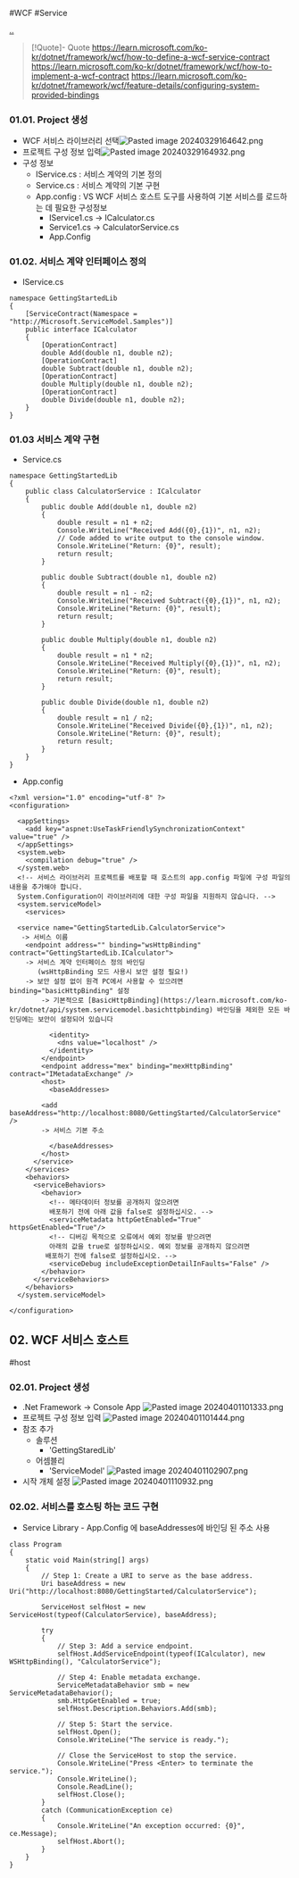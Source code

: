 #WCF #Service

[..](../WCF.md)

> [!Quote]- Quote
> https://learn.microsoft.com/ko-kr/dotnet/framework/wcf/how-to-define-a-wcf-service-contract
> https://learn.microsoft.com/ko-kr/dotnet/framework/wcf/how-to-implement-a-wcf-contract
> https://learn.microsoft.com/ko-kr/dotnet/framework/wcf/feature-details/configuring-system-provided-bindings
### 01.01. Project 생성
- WCF 서비스 라이브러리 선택![Pasted image 20240329164642.png](00.%20attachments/Pasted%20image%2020240329164642.png)
- 프로젝트 구성 정보 입력![Pasted image 20240329164932.png](00.%20attachments/Pasted%20image%2020240329164932.png)
- 구성 정보
	- IService.cs : 서비스 계약의 기본 정의
	- Service.cs : 서비스 계약의 기본 구현
	- App.config : VS WCF 서비스 호스트 도구를 사용하여 기본 서비스를 로드하는 데 필요한 구성정보
		- IService1.cs -> ICalculator.cs
		- Service1.cs -> CalculatorService.cs
		- App.Config
### 01.02. 서비스 계약 인터페이스 정의
- IService.cs
```
namespace GettingStartedLib
{
    [ServiceContract(Namespace = "http://Microsoft.ServiceModel.Samples")]
    public interface ICalculator
    {
        [OperationContract]
        double Add(double n1, double n2);
        [OperationContract]
        double Subtract(double n1, double n2);
        [OperationContract]
        double Multiply(double n1, double n2);
        [OperationContract]
        double Divide(double n1, double n2);
    }
}
```
### 01.03 서비스 계약 구현
- Service.cs
```
namespace GettingStartedLib
{
    public class CalculatorService : ICalculator
    {
        public double Add(double n1, double n2)
        {
            double result = n1 + n2;
            Console.WriteLine("Received Add({0},{1})", n1, n2);
            // Code added to write output to the console window.
            Console.WriteLine("Return: {0}", result);
            return result;
        }

        public double Subtract(double n1, double n2)
        {
            double result = n1 - n2;
            Console.WriteLine("Received Subtract({0},{1})", n1, n2);
            Console.WriteLine("Return: {0}", result);
            return result;
        }

        public double Multiply(double n1, double n2)
        {
            double result = n1 * n2;
            Console.WriteLine("Received Multiply({0},{1})", n1, n2);
            Console.WriteLine("Return: {0}", result);
            return result;
        }

        public double Divide(double n1, double n2)
        {
            double result = n1 / n2;
            Console.WriteLine("Received Divide({0},{1})", n1, n2);
            Console.WriteLine("Return: {0}", result);
            return result;
        }
    }
}
```
- App.config
```
<?xml version="1.0" encoding="utf-8" ?>
<configuration>

  <appSettings>
    <add key="aspnet:UseTaskFriendlySynchronizationContext" value="true" />
  </appSettings>
  <system.web>
    <compilation debug="true" />
  </system.web>
  <!-- 서비스 라이브러리 프로젝트를 배포할 때 호스트의 app.config 파일에 구성 파일의 내용을 추가해야 합니다. 
  System.Configuration이 라이브러리에 대한 구성 파일을 지원하지 않습니다. -->
  <system.serviceModel>
    <services>
```
      <service name="GettingStartedLib.CalculatorService">
       -> 서비스 이름
        <endpoint address="" binding="wsHttpBinding" contract="GettingStartedLib.ICalculator">
        -> 서비스 계약 인터페이스 정의 바인딩
	       (wsHttpBinding 모드 사용시 보안 설정 필요!)
        -> 보안 설정 없이 원격 PC에서 사용할 수 있으려면 binding="basicHttpBinding" 설정
            -> 기본적으로 [BasicHttpBinding](https://learn.microsoft.com/ko-kr/dotnet/api/system.servicemodel.basichttpbinding) 바인딩을 제외한 모든 바인딩에는 보안이 설정되어 있습니다
```
          <identity>
            <dns value="localhost" />
          </identity>
        </endpoint>
        <endpoint address="mex" binding="mexHttpBinding" contract="IMetadataExchange" />
        <host>
          <baseAddresses>
```
            <add baseAddress="http://localhost:8080/GettingStarted/CalculatorService" />
            -> 서비스 기본 주소
```
          </baseAddresses>
        </host>
      </service>
    </services>
    <behaviors>
      <serviceBehaviors>
        <behavior>
          <!-- 메타데이터 정보를 공개하지 않으려면 
          배포하기 전에 아래 값을 false로 설정하십시오. -->
          <serviceMetadata httpGetEnabled="True" httpsGetEnabled="True"/>
          <!-- 디버깅 목적으로 오류에서 예외 정보를 받으려면 
          아래의 값을 true로 설정하십시오. 예외 정보를 공개하지 않으려면 
         배포하기 전에 false로 설정하십시오. -->
          <serviceDebug includeExceptionDetailInFaults="False" />
        </behavior>
      </serviceBehaviors>
    </behaviors>
  </system.serviceModel>

</configuration>
```
## 02. WCF 서비스 호스트
#host
### 02.01. Project 생성
- .Net Framework -> Console App
	![Pasted image 20240401101333.png](00.%20attachments/Pasted%20image%2020240401101333.png)
- 프로젝트 구성 정보 입력
	![Pasted image 20240401101444.png](00.%20attachments/Pasted%20image%2020240401101444.png)
- 참조 추가
	- 솔루션
		- 'GettingStaredLib'
	- 어셈블리
		- 'ServiceModel'
	![Pasted image 20240401102907.png](00.%20attachments/Pasted%20image%2020240401102907.png)
- 시작 개체 설정
	![Pasted image 20240401110932.png](00.%20attachments/Pasted%20image%2020240401110932.png)
	
### 02.02. 서비스를 호스팅 하는 코드 구현
- Service Library - App.Config 에 baseAddresses에 바인딩 된 주소 사용
```
class Program
{
	static void Main(string[] args)
	{
		// Step 1: Create a URI to serve as the base address.
		Uri baseAddress = new Uri("http://localhost:8080/GettingStarted/CalculatorService");

		ServiceHost selfHost = new ServiceHost(typeof(CalculatorService), baseAddress);

		try
		{
			// Step 3: Add a service endpoint.
			selfHost.AddServiceEndpoint(typeof(ICalculator), new WSHttpBinding(), "CalculatorService");

			// Step 4: Enable metadata exchange.
			ServiceMetadataBehavior smb = new ServiceMetadataBehavior();
			smb.HttpGetEnabled = true;
			selfHost.Description.Behaviors.Add(smb);

			// Step 5: Start the service.
			selfHost.Open();
			Console.WriteLine("The service is ready.");

			// Close the ServiceHost to stop the service.
			Console.WriteLine("Press <Enter> to terminate the service.");
			Console.WriteLine();
			Console.ReadLine();
			selfHost.Close();
		}
		catch (CommunicationException ce)
		{
			Console.WriteLine("An exception occurred: {0}", ce.Message);
			selfHost.Abort();
		}
	}
}
```